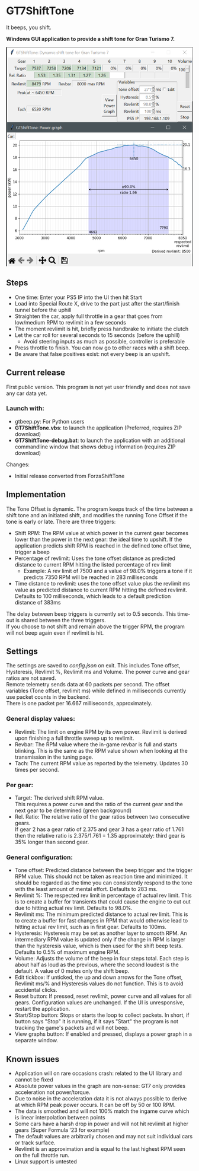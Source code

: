 # GT7ShiftTone
It beeps, you shift.

**Windows GUI application to provide a shift tone for Gran Turismo 7.**

![example v0.78 Subaru WRX STi 2014](images/GUIandPower.png)

## Steps
- One time: Enter your PS5 IP into the UI then hit Start
- Load into Special Route X, drive to the part just after the start/finish tunnel before the uphill
- Straighten the car, apply full throttle in a gear that goes from low/medium RPM to revlimit in a few seconds
- The moment revlimit is hit, briefly press handbrake to initiate the clutch
- Let the car roll for several seconds to 15 seconds (before the uphill)
  - Avoid steering inputs as much as possible, controller is preferable
- Press throttle to finish. You can now go to other races with a shift beep.
- Be aware that false positives exist: not every beep is an upshift.

## Current release
First public version. This program is not yet user friendly and does not save any car data yet.

### Launch with:
- gtbeep.py: For Python users  
- **GT7ShiftTone.vbs**: to launch the application (Preferred, requires ZIP download)  
- **GT7ShiftTone-debug.bat**: to launch the application with an additional commandline window that shows debug information (requires ZIP download)

Changes:  
- Initial release converted from ForzaShiftTone

## Implementation

The Tone Offset is dynamic. The program keeps track of the time between a shift tone and an initiated shift, and modifies the running Tone Offset if the tone is early or late.
There are three triggers:
- Shift RPM: The RPM value at which power in the current gear becomes lower than the power in the next gear: the ideal time to upshift. If the application predicts shift RPM is reached in the defined tone offset time, trigger a beep
- Percentage of revlimit: Uses the tone offset distance as predicted distance to current RPM hitting the listed percentage of rev limit
  - Example: A rev limit of 7500 and a value of 98.0% triggers a tone if it predicts 7350 RPM will be reached in 283 milliseconds
- Time distance to revlimit: uses the tone offset value plus the revlimit ms value as predicted distance to current RPM hitting the defined revlimit. Defaults to 100 milliseconds, which leads to a default prediction distance of 383ms

The delay between beep triggers is currently set to 0.5 seconds. This time-out is shared between the three triggers.  
If you choose to not shift and remain above the trigger RPM, the program will not beep again even if revlimit is hit.

## Settings

The settings are saved to _config.json_ on exit. This includes Tone offset, Hysteresis, Revlimit %, Revlimit ms and Volume. The power curve and gear ratios are not saved.  
Remote telemetry sends data at 60 packets per second. The offset variables (Tone offset, revlimit ms) while defined in milliseconds currently use packet counts in the backend.  
There is one packet per 16.667 milliseconds, approximately.

### General display values:

- Revlimit: The limit on engine RPM by its own power. Revlimit is derived upon finishing a full throttle sweep up to revlimit.
- Revbar: The RPM value where the in-game revbar is full and starts blinking. This is the same as the RPM value shown when looking at the transmission in the tuning page.
- Tach: The current RPM value as reported by the telemetry. Updates 30 times per second.

### Per gear:

- Target: The derived shift RPM value.  
This requires a power curve and the ratio of the current gear and the next gear to be determined (green background)
- Rel. Ratio: The relative ratio of the gear ratios between two consecutive gears.  
If gear 2 has a gear ratio of 2.375 and gear 3 has a gear ratio of 1.761 then the relative ratio is 2.375/1.761 = 1.35 approximately: third gear is 35% longer than second gear.

### General configuration:

- Tone offset: Predicted distance between the beep trigger and the trigger RPM value. This should not be taken as reaction time and minimized. It should be regarded as the time you can consistently respond to the tone with the least amount of mental effort. Defaults to 283 ms.
- Revlimit %: The respected rev limit in percentage of actual rev limit. This is to create a buffer for transients that could cause the engine to cut out due to hitting actual rev limit. Defaults to 98.0%.
- Revlimit ms: The minimum predicted distance to actual rev limit. This is to create a buffer for fast changes in RPM that would otherwise lead to hitting actual rev limit, such as in first gear. Defaults to 100ms.
- Hysteresis: Hysteresis may be set as another layer to smooth RPM. An intermediary RPM value is updated only if the change in RPM is larger than the hysteresis value, which is then used for the shift beep tests. Defaults to 0.5% of maximum engine RPM.
- Volume: Adjusts the volume of the beep in four steps total. Each step is about half as loud as the previous, where the second loudest is the default. A value of 0 mutes only the shift beep.
- Edit tickbox: If unticked, the up and down arrows for the Tone offset, Revlimit ms/% and Hysteresis values do not function. This is to avoid accidental clicks.
- Reset button: If pressed, reset revlimit, power curve and all values for all gears. Configuration values are unchanged. If the UI is unresponsive, restart the application.
- Start/Stop button: Stops or starts the loop to collect packets. In short, if button says "Stop" it is running, if it says "Start" the program is not tracking the game's packets and will not beep.
- View graphs button: If enabled and pressed, displays a power graph in a separate window. 

## Known issues
- Application will on rare occasions crash: related to the UI library and cannot be fixed
- Absolute power values in the graph are non-sense: GT7 only provides acceleration not power/torque.
- Due to noise in the acceleration data it is not always possible to derive at which RPM peak power occurs. It can be off by 50 or 100 RPM.
- The data is smoothed and will not 100% match the ingame curve which is linear interpolation between points
- Some cars have a harsh drop in power and will not hit revlimit at higher gears (Super Formula '23 for example)
- The default values are arbitrarily chosen and may not suit individual cars or track surface.
- Revlimit is an approximation and is equal to the last highest RPM seen on the full throttle run.
- Linux support is untested
